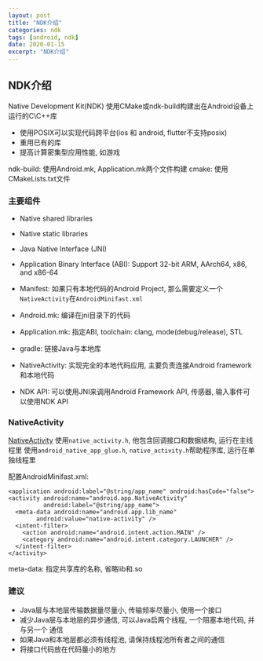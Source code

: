 ```yaml
---
layout: post
title: "NDK介绍"
categories: ndk
tags: [android, ndk]
date: 2020-01-15
excerpt: "NDK介绍"
---
```


## NDK介绍
Native Development Kit(NDK) 使用CMake或ndk-build构建出在Android设备上运行的C\C++库

* 使用POSIX可以实现代码跨平台(ios 和 android, flutter不支持posix)
* 重用已有的库
* 提高计算密集型应用性能, 如游戏

ndk-build: 使用Android.mk, Application.mk两个文件构建
cmake: 使用CMakeLists.txt文件


### 主要组件

* Native shared libraries
* Native static libraries
* Java Native Interface (JNI)
* Application Binary Interface (ABI): Support 32-bit ARM, AArch64, x86, and x86-64
* Manifest: 如果只有本地代码的Android Project, 那么需要定义一个
  `NativeActivity`在`AndroidMinifast.xml`

* Android.mk: 编译在jni目录下的代码
* Application.mk: 指定ABI, toolchain: clang, mode(debug/release), STL
* gradle: 链接Java与本地库
* NativeActivity: 实现完全的本地代码应用, 主要负责连接Android framework和本地代码
* NDK API: 可以使用JNI来调用Android Framework API, 传感器, 输入事件可以使用NDK API

### NativeActivity
[NativeActivity](https://developer.android.google.cn/ndk/reference/group/native-activity#group___native_activity_1ga8abd07923f37feb1ce724d139cc2609d)
使用`native_activity.h`, 他包含回调接口和数据结构, 运行在主线程里
使用`android_native_app_glue.h`, `native_activity.h`帮助程序库, 运行在单独线程里

配置AndroidMinifast.xml:

    <application android:label="@string/app_name" android:hasCode="false">
    <activity android:name="android.app.NativeActivity"
              android:label="@string/app_name">
      <meta-data android:name="android.app.lib_name"
            android:value="native-activity" />
      <intent-filter>
        <action android:name="android.intent.action.MAIN" />
        <category android:name="android.intent.category.LAUNCHER" />
      </intent-filter>
    </activity>

meta-data: 指定共享库的名称, 省略lib和.so

### 建议
* Java层与本地层传输数据量尽量小, 传输频率尽量小, 使用一个接口
* 减少Java层与本地层的异步通信, 可以Java启两个线程, 一个阻塞本地代码, 并与另一个
  通信
* 如果Java和本地层都必须有线程池, 请保持线程池所有者之间的通信
* 将接口代码放在代码量小的地方
